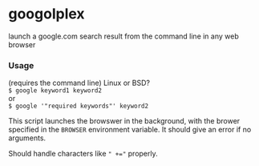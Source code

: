 # googolplex
launch a google.com search result from the command line in any web browser

### Usage
(requires the command line) Linux or BSD?    
`$ google keyword1 keyword2`    
or    
`$ google '"required keywords"' keyword2` 

This script launches the browswer in the background, with the brower specified in the `BROWSER` environment variable.  It should give an error if no arguments.

Should handle characters like `" +="` properly. 
